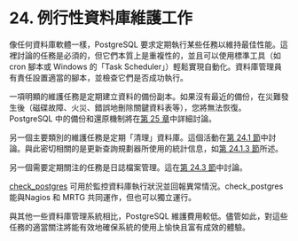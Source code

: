 # 24. 例行性資料庫維護工作

像任何資料庫軟體一樣，PostgreSQL 要求定期執行某些任務以維持最佳性能。這裡討論的任務是必須的，但它們本質上是重複性的，並且可以使用標準工具（如 cron 腳本或 Windows 的「Task Scheduler」）輕鬆實現自動化。資料庫管理員有責任設置適當的腳本，並檢查它們是否成功執行。

一項明顯的維護任務是定期建立資料的備份副本。如果沒有最近的備份，在災難發生後（磁碟故障、火災、錯誤地刪除關鍵資料表等），您將無法恢復。PostgreSQL 中的備份和還原機制將在[第 25 章](../backup-and-restore/)中詳細討論。

另一個主要類別的維護任務是定期「清理」資料庫。這個活動在[第 24.1 節](routine-vacuuming.md)中討論。與此密切相關的是更新查詢規劃器所使用的統計信息，如[第 24.1.3 節](routine-vacuuming.md#24-1-3-updating-planner-statistics)所述。

另一個需要定期關注的任務是日誌檔案管理。這在[第 24.3 節](log-file-maintenance.md)中討論。

[check\_postgres](https://bucardo.org/check_postgres/) 可用於監控資料庫執行狀況並回報異常情況。check\_postgres 能與Nagios 和 MRTG 共同運作，但也可以獨立運行。

與其他一些資料庫管理系統相比，PostgreSQL 維護費用較低。儘管如此，對這些任務的適當關注將能有效地確保系統的使用上愉快且富有成效的體驗。

